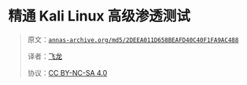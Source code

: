 # 精通 Kali Linux 高级渗透测试

> 原文：[`annas-archive.org/md5/2DEEA011D658BEAFD40C40F1FA9AC488`](https://annas-archive.org/md5/2DEEA011D658BEAFD40C40F1FA9AC488)
> 
> 译者：[飞龙](https://github.com/wizardforcel)
> 
> 协议：[CC BY-NC-SA 4.0](http://creativecommons.org/licenses/by-nc-sa/4.0/)

